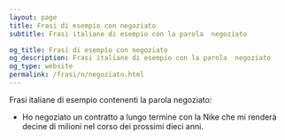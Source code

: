 ```yaml
---
layout: page
title: Frasi di esempio con negoziato 
subtitle: Frasi italiane di esempio con la parola  negoziato

og_title: Frasi di esempio con negoziato 
og_description: Frasi italiane di esempio con la parola  negoziato
og_type: website
permalink: /frasi/n/negoziato.html
---
```


Frasi italiane di esempio contenenti la parola negoziato:


- Ho negoziato un contratto a lungo termine con la Nike che mi renderà decine di milioni nel corso dei prossimi dieci anni.

